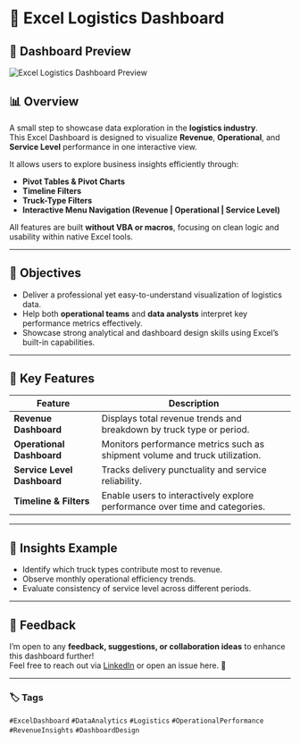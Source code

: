 # 🚛 Excel Logistics Dashboard

## 🎥 Dashboard Preview
![Excel Logistics Dashboard Preview](Demo-ProjectLogisticData-gif.gif)

## 📊 Overview
A small step to showcase data exploration in the **logistics industry**.  
This Excel Dashboard is designed to visualize **Revenue**, **Operational**, and **Service Level** performance in one interactive view.

It allows users to explore business insights efficiently through:
- **Pivot Tables & Pivot Charts**
- **Timeline Filters**
- **Truck-Type Filters**
- **Interactive Menu Navigation (Revenue | Operational | Service Level)**  

All features are built **without VBA or macros**, focusing on clean logic and usability within native Excel tools.

---

## 🎯 Objectives
- Deliver a professional yet easy-to-understand visualization of logistics data.  
- Help both **operational teams** and **data analysts** interpret key performance metrics effectively.  
- Showcase strong analytical and dashboard design skills using Excel’s built-in capabilities.

---

## 🧩 Key Features
| Feature | Description |
|----------|--------------|
| **Revenue Dashboard** | Displays total revenue trends and breakdown by truck type or period. |
| **Operational Dashboard** | Monitors performance metrics such as shipment volume and truck utilization. |
| **Service Level Dashboard** | Tracks delivery punctuality and service reliability. |
| **Timeline & Filters** | Enable users to interactively explore performance over time and categories. |

---

## 🧠 Insights Example
- Identify which truck types contribute most to revenue.  
- Observe monthly operational efficiency trends.  
- Evaluate consistency of service level across different periods.

---

## 💬 Feedback
I’m open to any **feedback, suggestions, or collaboration ideas** to enhance this dashboard further!  
Feel free to reach out via [LinkedIn](https://www.linkedin.com/andiartsam) or open an issue here. 🙌  

---

### 🏷️ Tags
`#ExcelDashboard` `#DataAnalytics` `#Logistics` `#OperationalPerformance` `#RevenueInsights` `#DashboardDesign`

